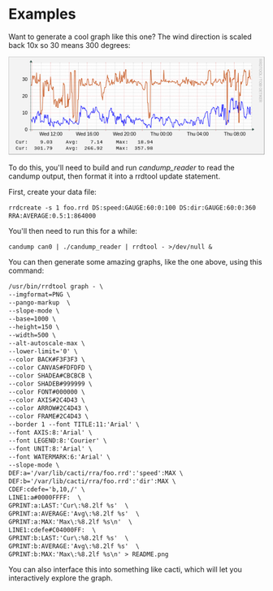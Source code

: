 # Examples

Want to generate a cool graph like this one?
The wind direction is scaled back 10x so 30 means 300 degrees:

![Example graph](README.png?raw=true "Example")

To do this, you'll need to build and run *candump_reader*
to read the candump output, then format it into a rrdtool
update statement.

First, create your data file:

```
rrdcreate -s 1 foo.rrd DS:speed:GAUGE:60:0:100 DS:dir:GAUGE:60:0:360 RRA:AVERAGE:0.5:1:864000
```

You'll then need to run this for a while:

```
candump can0 | ./candump_reader | rrdtool - >/dev/null &
```

You can then generate some amazing graphs, like the one above,
using this command:

```
/usr/bin/rrdtool graph - \
--imgformat=PNG \
--pango-markup  \
--slope-mode \
--base=1000 \
--height=150 \
--width=500 \
--alt-autoscale-max \
--lower-limit='0' \
--color BACK#F3F3F3 \
--color CANVAS#FDFDFD \
--color SHADEA#CBCBCB \
--color SHADEB#999999 \
--color FONT#000000 \
--color AXIS#2C4D43 \
--color ARROW#2C4D43 \
--color FRAME#2C4D43 \
--border 1 --font TITLE:11:'Arial' \
--font AXIS:8:'Arial' \
--font LEGEND:8:'Courier' \
--font UNIT:8:'Arial' \
--font WATERMARK:6:'Arial' \
--slope-mode \
DEF:a='/var/lib/cacti/rra/foo.rrd':'speed':MAX \
DEF:b='/var/lib/cacti/rra/foo.rrd':'dir':MAX \
CDEF:cdefe='b,10,/' \
LINE1:a#0000FFFF:  \
GPRINT:a:LAST:'Cur\:%8.2lf %s'  \
GPRINT:a:AVERAGE:'Avg\:%8.2lf %s'  \
GPRINT:a:MAX:'Max\:%8.2lf %s\n'  \
LINE1:cdefe#C04000FF:  \
GPRINT:b:LAST:'Cur\:%8.2lf %s'  \
GPRINT:b:AVERAGE:'Avg\:%8.2lf %s'  \
GPRINT:b:MAX:'Max\:%8.2lf %s\n' > README.png
```

You can also interface this into something like cacti, which
will let you interactively explore the graph.
